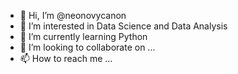 - 👋 Hi, I’m @neonovycanon
- 👀 I’m interested in Data Science and Data Analysis
- 🌱 I’m currently learning Python
- 💞️ I’m looking to collaborate on ...
- 📫 How to reach me ...

<!---
neonovycanon/neonovycanon is a ✨ special ✨ repository because its `README.md` (this file) appears on your GitHub profile.
You can click the Preview link to take a look at your changes.
--->
